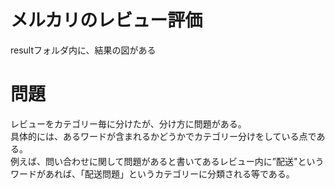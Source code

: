<h1>メルカリのレビュー評価</h1>
resultフォルダ内に、結果の図がある

<h1>問題</h1>
レビューをカテゴリー毎に分けたが、分け方に問題がある。<br>
具体的には、あるワードが含まれるかどうかでカテゴリー分けをしている点である。<br>
例えば、問い合わせに関して問題があると書いてあるレビュー内に”配送"というワードがあれば、「配送問題」というカテゴリーに分類される等である。